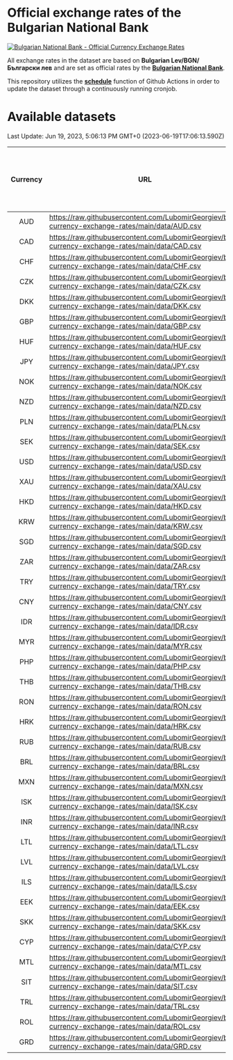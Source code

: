 # Official exchange rates of the Bulgarian National Bank

[![Bulgarian National Bank - Official Currency Exchange Rates](https://github.com/LubomirGeorgiev/bnb-currency-exchange-rates/actions/workflows/update-rates.yml/badge.svg?branch=main)](https://github.com/LubomirGeorgiev/bnb-currency-exchange-rates/actions/workflows/update-rates.yml)

All exchange rates in the dataset are based on **Bulgarian Lev/BGN/Български лев** and are set as official rates by the [**Bulgarian National Bank**](https://www.bnb.bg/Statistics/StExternalSector/StExchangeRates/StERForeignCurrencies/index.htm?toLang=_EN).

This repository utilizes the [**schedule**](https://docs.github.com/en/actions/reference/events-that-trigger-workflows) function of Github Actions in order to update the dataset through a continuously running cronjob.

# Available datasets

<!-- START LINKS (DO NOT EVER FU*ING DELETE THIS COMMENT FOR THE LOVE OF YOUR LIFE!!! IF YOU ARE CURIOS HOW IT WORKS, YOU CAN HAVE A LOOK AT ./src/updateReadme.ts) -->

Last Update: Jun 19, 2023, 5:06:13 PM GMT+0 (2023-06-19T17:06:13.590Z)

| Currency | URL                                                                                             | Number of records | Number of missing days that were filled in |
| :------: | ----------------------------------------------------------------------------------------------- | :---------------: | :----------------------------------------: |
|   AUD    | https://raw.githubusercontent.com/LubomirGeorgiev/bnb-currency-exchange-rates/main/data/AUD.csv |       8528        |                    2635                    |
|   CAD    | https://raw.githubusercontent.com/LubomirGeorgiev/bnb-currency-exchange-rates/main/data/CAD.csv |       8528        |                    2635                    |
|   CHF    | https://raw.githubusercontent.com/LubomirGeorgiev/bnb-currency-exchange-rates/main/data/CHF.csv |       8528        |                    2635                    |
|   CZK    | https://raw.githubusercontent.com/LubomirGeorgiev/bnb-currency-exchange-rates/main/data/CZK.csv |       8528        |                    2635                    |
|   DKK    | https://raw.githubusercontent.com/LubomirGeorgiev/bnb-currency-exchange-rates/main/data/DKK.csv |       8528        |                    2635                    |
|   GBP    | https://raw.githubusercontent.com/LubomirGeorgiev/bnb-currency-exchange-rates/main/data/GBP.csv |       8528        |                    2635                    |
|   HUF    | https://raw.githubusercontent.com/LubomirGeorgiev/bnb-currency-exchange-rates/main/data/HUF.csv |       8528        |                    2635                    |
|   JPY    | https://raw.githubusercontent.com/LubomirGeorgiev/bnb-currency-exchange-rates/main/data/JPY.csv |       8528        |                    2635                    |
|   NOK    | https://raw.githubusercontent.com/LubomirGeorgiev/bnb-currency-exchange-rates/main/data/NOK.csv |       8528        |                    2635                    |
|   NZD    | https://raw.githubusercontent.com/LubomirGeorgiev/bnb-currency-exchange-rates/main/data/NZD.csv |       8528        |                    2635                    |
|   PLN    | https://raw.githubusercontent.com/LubomirGeorgiev/bnb-currency-exchange-rates/main/data/PLN.csv |       8528        |                    2635                    |
|   SEK    | https://raw.githubusercontent.com/LubomirGeorgiev/bnb-currency-exchange-rates/main/data/SEK.csv |       8528        |                    2635                    |
|   USD    | https://raw.githubusercontent.com/LubomirGeorgiev/bnb-currency-exchange-rates/main/data/USD.csv |       8528        |                    2635                    |
|   XAU    | https://raw.githubusercontent.com/LubomirGeorgiev/bnb-currency-exchange-rates/main/data/XAU.csv |       8528        |                    2637                    |
|   HKD    | https://raw.githubusercontent.com/LubomirGeorgiev/bnb-currency-exchange-rates/main/data/HKD.csv |       8228        |                    2546                    |
|   KRW    | https://raw.githubusercontent.com/LubomirGeorgiev/bnb-currency-exchange-rates/main/data/KRW.csv |       8228        |                    2546                    |
|   SGD    | https://raw.githubusercontent.com/LubomirGeorgiev/bnb-currency-exchange-rates/main/data/SGD.csv |       8228        |                    2546                    |
|   ZAR    | https://raw.githubusercontent.com/LubomirGeorgiev/bnb-currency-exchange-rates/main/data/ZAR.csv |       8228        |                    2546                    |
|   TRY    | https://raw.githubusercontent.com/LubomirGeorgiev/bnb-currency-exchange-rates/main/data/TRY.csv |       6708        |                    2074                    |
|   CNY    | https://raw.githubusercontent.com/LubomirGeorgiev/bnb-currency-exchange-rates/main/data/CNY.csv |       6590        |                    2040                    |
|   IDR    | https://raw.githubusercontent.com/LubomirGeorgiev/bnb-currency-exchange-rates/main/data/IDR.csv |       6590        |                    2040                    |
|   MYR    | https://raw.githubusercontent.com/LubomirGeorgiev/bnb-currency-exchange-rates/main/data/MYR.csv |       6590        |                    2040                    |
|   PHP    | https://raw.githubusercontent.com/LubomirGeorgiev/bnb-currency-exchange-rates/main/data/PHP.csv |       6590        |                    2040                    |
|   THB    | https://raw.githubusercontent.com/LubomirGeorgiev/bnb-currency-exchange-rates/main/data/THB.csv |       6590        |                    2040                    |
|   RON    | https://raw.githubusercontent.com/LubomirGeorgiev/bnb-currency-exchange-rates/main/data/RON.csv |       6531        |                    2022                    |
|   HRK    | https://raw.githubusercontent.com/LubomirGeorgiev/bnb-currency-exchange-rates/main/data/HRK.csv |       6419        |                    1983                    |
|   RUB    | https://raw.githubusercontent.com/LubomirGeorgiev/bnb-currency-exchange-rates/main/data/RUB.csv |       6117        |                    1888                    |
|   BRL    | https://raw.githubusercontent.com/LubomirGeorgiev/bnb-currency-exchange-rates/main/data/BRL.csv |       5618        |                    1741                    |
|   MXN    | https://raw.githubusercontent.com/LubomirGeorgiev/bnb-currency-exchange-rates/main/data/MXN.csv |       5618        |                    1741                    |
|   ISK    | https://raw.githubusercontent.com/LubomirGeorgiev/bnb-currency-exchange-rates/main/data/ISK.csv |       5533        |                    1718                    |
|   INR    | https://raw.githubusercontent.com/LubomirGeorgiev/bnb-currency-exchange-rates/main/data/INR.csv |       5254        |                    1630                    |
|   LTL    | https://raw.githubusercontent.com/LubomirGeorgiev/bnb-currency-exchange-rates/main/data/LTL.csv |       5145        |                    1574                    |
|   LVL    | https://raw.githubusercontent.com/LubomirGeorgiev/bnb-currency-exchange-rates/main/data/LVL.csv |       4782        |                    1462                    |
|   ILS    | https://raw.githubusercontent.com/LubomirGeorgiev/bnb-currency-exchange-rates/main/data/ILS.csv |       4531        |                    1412                    |
|   EEK    | https://raw.githubusercontent.com/LubomirGeorgiev/bnb-currency-exchange-rates/main/data/EEK.csv |       3994        |                    1220                    |
|   SKK    | https://raw.githubusercontent.com/LubomirGeorgiev/bnb-currency-exchange-rates/main/data/SKK.csv |       2974        |                    916                     |
|   CYP    | https://raw.githubusercontent.com/LubomirGeorgiev/bnb-currency-exchange-rates/main/data/CYP.csv |       2906        |                    890                     |
|   MTL    | https://raw.githubusercontent.com/LubomirGeorgiev/bnb-currency-exchange-rates/main/data/MTL.csv |       2606        |                    801                     |
|   SIT    | https://raw.githubusercontent.com/LubomirGeorgiev/bnb-currency-exchange-rates/main/data/SIT.csv |       2544        |                    780                     |
|   TRL    | https://raw.githubusercontent.com/LubomirGeorgiev/bnb-currency-exchange-rates/main/data/TRL.csv |       1818        |                    559                     |
|   ROL    | https://raw.githubusercontent.com/LubomirGeorgiev/bnb-currency-exchange-rates/main/data/ROL.csv |       1697        |                    524                     |
|   GRD    | https://raw.githubusercontent.com/LubomirGeorgiev/bnb-currency-exchange-rates/main/data/GRD.csv |        359        |                    107                     |

<!-- END LINKS (DO NOT EVER FU*ING DELETE THIS COMMENT FOR THE LOVE OF YOUR LIFE!!! IF YOU ARE CURIOS HOW IT WORKS, YOU CAN HAVE A LOOK AT ./src/updateReadme.ts) -->

